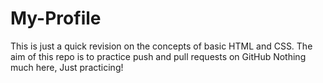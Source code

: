 # My-Profile
This is just a quick revision on the concepts of basic HTML and CSS. 
The aim of this repo is to practice push and pull requests on GitHub
Nothing much here, Just practicing!
